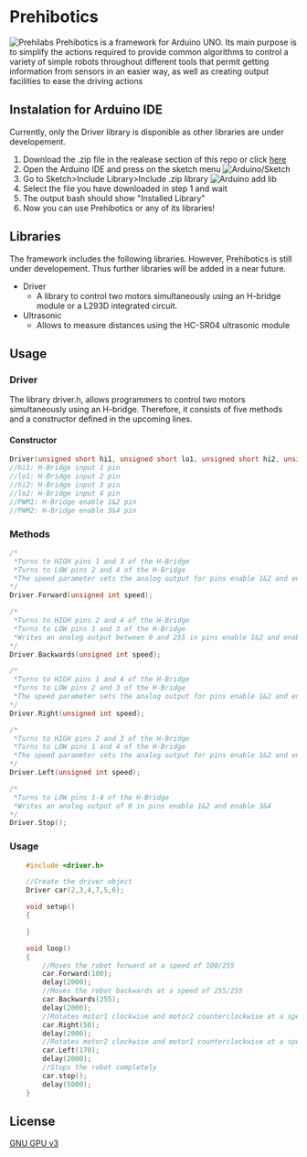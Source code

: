 # Prehibotics
![Prehilabs](https://imgur.com/a/UdpF92a)
Prehibotics is a framework for Arduino UNO. Its main purpose is to simplify the  actions required to provide common algorithms to control a variety of simple robots  throughout different tools that permit getting information from sensors in an easier way, as  well as creating output facilities to ease the driving actions

## Instalation for Arduino IDE
Currently, only the Driver library is disponible as other libraries are under developement.

1. Download the .zip file in the realease section of this repo or click [here](https://github.com/DIRM2705/Prehibotics/releases)
2. Open the Arduino IDE and press on the sketch menu
![Arduino/Sketch](https://imgur.com/a/RNb7Yh8)
3. Go to Sketch>Include Library>Include .zip library
![Arduino add lib](https://imgur.com/4jNyYQ5)
4. Select the file you have downloaded in step 1 and wait
5. The output bash should show "Installed Library"
6. Now you can use Prehibotics or any of its libraries!


## Libraries
The framework includes the following libraries. However, Prehibotics is still under developement. Thus further libraries will be added in a near future.
* Driver
    * A library to control two motors simultaneously using an H-bridge module or a L293D integrated circuit.
* Ultrasonic
    * Allows to measure distances using the HC-SR04 ultrasonic module

## Usage
### Driver
The library driver.h, allows programmers to control two motors simultaneously using an H-bridge. Therefore, it consists of five methods and a constructor defined in the upcoming lines.
#### Constructor
```cpp
Driver(unsigned short hi1, unsigned short lo1, unsigned short hi2, unsigned short lo2, unsigned short PWM1, unsigned short PWM2);
//hi1: H-Bridge input 1 pin
//lo1: H-Bridge input 2 pin
//hi2: H-Bridge input 3 pin
//lo2: H-Bridge input 4 pin
//PWM1: H-Bridge enable 1&2 pin
//PWM2: H-Bridge enable 3&4 pin
```

### Methods
```cpp
/*
 *Turns to HIGH pins 1 and 3 of the H-Bridge
 *Turns to LOW pins 2 and 4 of the H-Bridge
 *The speed parameter sets the analog output for pins enable 1&2 and enable 3&4
*/
Driver.Forward(unsigned int speed);

/*
 *Turns to HIGH pins 2 and 4 of the H-Bridge
 *Turns to LOW pins 1 and 3 of the H-Bridge
 *Writes an analog output between 0 and 255 in pins enable 1&2 and enable 3&4
*/
Driver.Backwards(unsigned int speed);

/*
 *Turns to HIGH pins 1 and 4 of the H-Bridge
 *Turns to LOW pins 2 and 3 of the H-Bridge
 *The speed parameter sets the analog output for pins enable 1&2 and enable 3&4
*/
Driver.Right(unsigned int speed);

/*
 *Turns to HIGH pins 2 and 3 of the H-Bridge
 *Turns to LOW pins 1 and 4 of the H-Bridge
 *The speed parameter sets the analog output for pins enable 1&2 and enable 3&4
*/
Driver.Left(unsigned int speed);

/*
 *Turns to LOW pins 1-4 of the H-Bridge
 *Writes an analog output of 0 in pins enable 1&2 and enable 3&4
*/
Driver.Stop();
```

### Usage
```cpp
    #include <driver.h>

    //Create the driver object
    Driver car(2,3,4,7,5,6);

    void setup()
    {

    }

    void loop()
    {
        //Moves the robot forward at a speed of 100/255
        car.Forward(100);
        delay(2000);
        //Moves the robot backwards at a speed of 255/255
        car.Backwards(255);
        delay(2000);
        //Rotates motor1 clockwise and motor2 counterclockwise at a speed of 50/255
        car.Right(50);
        delay(2000);
        //Rotates motor2 clockwise and motor1 counterclockwise at a speed of 170/255
        car.Left(170);
        delay(2000);
        //Stops the robot completely
        car.stop();
        delay(5000);
    }
```

## License
[GNU GPU v3](https://choosealicense.com/licenses/gpl-3.0/)
